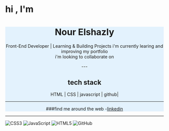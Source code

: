  # hi , I'm
 <div align="center"
  style="background-color:#E3F2FD;
   border-raduis:20px;">
  
 <h1> Nour Elshazly </h1>
<p>Front-End Developer | Learning & Building Projects i'm currently learing and improving my portfolio
<br>
i'm looking to collaborate on 
</p>
---


<h2>tech stack</h2>
<p> HTML | CSS | javascript | github|</p>


  ---
 
###find me around the web
-[linkedin](https://www.linkedin.com/in/nour-e-541a05368/overlay/about-this-profile/)
 </div>

 ---
 ![CSS3](https://img.shields.io/badge/CSS3-1572B6?style=for-the-badge&logo=css3&logoColor=white)
![JavaScript](https://img.shields.io/badge/JavaScript-F7DF1E?style=for-the-badge&logo=javascript&logoColor=black)
![HTML5](https://img.shields.io/badge/HTML5-E34F26?style=for-the-badge&logo=html5&logoColor=white)
![GitHub](https://img.shields.io/badge/GitHub-121011?style=for-the-badge&logo=github&logoColor=white)
